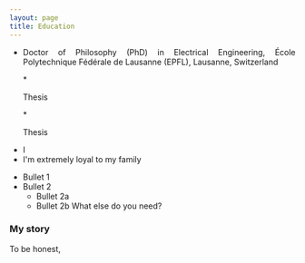 ```yaml
---
layout: page
title: Education
---
```




* <p align="justify">Doctor of Philosophy (PhD) in Electrical Engineering, École Polytechnique Fédérale de Lausanne (EPFL), Lausanne, Switzerland</p>
   * <p align="justify">Thesis</p>
   * <p align="justify">Thesis</p>

- I 
- I'm extremely loyal to my family

* Bullet 1
* Bullet 2
  * Bullet 2a
  * Bullet 2b
What else do you need?

### My story

To be honest,
